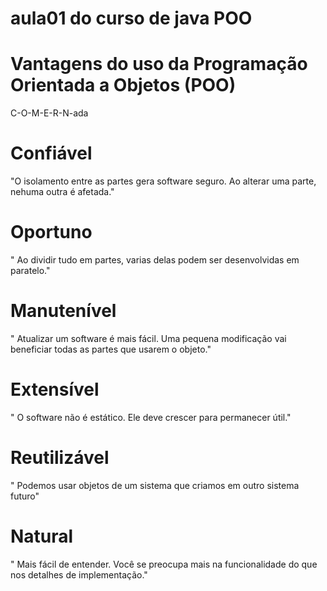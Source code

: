 # aula01 do curso de java POO

# Vantagens do uso da Programação Orientada a Objetos (POO)

C-O-M-E-R-N-ada

# Confiável
"O isolamento entre as partes gera software seguro. Ao alterar uma parte, nehuma outra é afetada."

# Oportuno
" Ao dividir tudo em partes, varias delas podem ser desenvolvidas em paratelo."

# Manutenível
" Atualizar um software é mais fácil. Uma pequena modificação vai beneficiar todas as partes que usarem o objeto."

# Extensível
" O software não é estático. Ele deve crescer para permanecer útil."

# Reutilizável
" Podemos usar objetos de um sistema que criamos em outro sistema futuro"

# Natural
" Mais fácil de entender. Você se preocupa mais na funcionalidade do que nos detalhes de implementação."